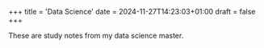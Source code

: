+++
title = 'Data Science'
date = 2024-11-27T14:23:03+01:00
draft = false
+++

These are study notes from my data science master.
